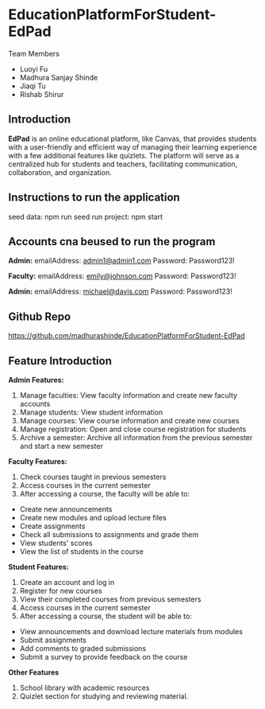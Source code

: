 # EducationPlatformForStudent-EdPad

Team Members

- Luoyi Fu
- Madhura Sanjay Shinde
- Jiaqi Tu
- Rishab Shirur

## Introduction

**EdPad** is an online educational platform, like Canvas, that provides students with a user-friendly and efficient way of managing their learning experience with a few additional features like quizlets. The platform will serve as a centralized hub for students and teachers, facilitating communication, collaboration, and organization.

## Instructions to run the application

seed data: npm run seed
run project: npm start

## Accounts cna beused to run the program

**Admin:**
emailAddress: admin1@admin1.com
Password: Password123!

**Faculty:**
emailAddress: emily@johnson.com
Password: Password123!

**Admin:**
emailAddress: michael@davis.com
Password: Password123!

## Github Repo

https://github.com/madhurashinde/EducationPlatformForStudent-EdPad

## Feature Introduction

**Admin Features:**

1. Manage faculties: View faculty information and create new faculty accounts
2. Manage students: View student information
3. Manage courses: View course information and create new courses
4. Manage registration: Open and close course registration for students
5. Archive a semester: Archive all information from the previous semester and start a new semester

**Faculty Features:**

1. Check courses taught in previous semesters
2. Access courses in the current semester
3. After accessing a course, the faculty will be able to:

- Create new announcements
- Create new modules and upload lecture files
- Create assignments
- Check all submissions to assignments and grade them
- View students' scores
- View the list of students in the course

**Student Features:**

1. Create an account and log in
2. Register for new courses 
3. View their completed courses from previous semesters
4. Access courses in the current semester
5. After accessing a course, the student will be able to:

- View announcements and download lecture materials from modules
- Submit assignments
- Add comments to graded submissions
- Submit a survey to provide feedback on the course

**Other Features**

1. School library with academic resources
2. Quizlet section for studying and reviewing material.
